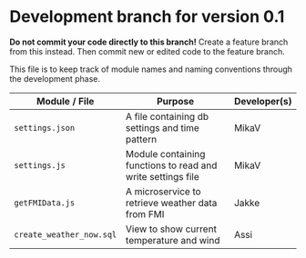 # Development branch for version 0.1

**Do not commit your code directly to this branch!** Create a feature branch from this instead. Then commit new or edited code to the feature branch. 

This file is to keep track of module names and naming conventions through the development phase.

| Module / File | Purpose | Developer(s) |
|---|---|---|
`settings.json` | A file containing db settings and time pattern | MikaV
`settings.js`| Module containing functions to read and write settings file | MikaV
`getFMIData.js` | A microservice to retrieve weather data from FMI | Jakke
`create_weather_now.sql` | View to show current temperature and wind | Assi




